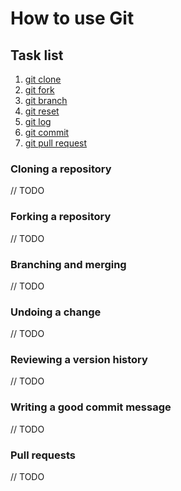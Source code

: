 # How to use Git

## Task list
1. [git clone](#cloning-a-repository)
2. [git fork](#forking-a-repository)
3. [git branch](#branching-and-merging)
4. [git reset](#undoing-a-change)
5. [git log](#reviewing-a-version-history)
6. [git commit](#writing-a-good-commit-message)
8. [git pull request](#pull-requests)

### Cloning a repository
// TODO

### Forking a repository
// TODO

### Branching and merging
// TODO

### Undoing a change
// TODO

### Reviewing a version history
// TODO

### Writing a good commit message
// TODO

### Pull requests
// TODO